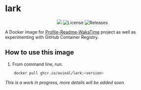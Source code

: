 # lark

<p align=center><img src="https://github.com/avinal/lark/actions/workflows/publish-image.yml/badge.svg"> <img src="https://img.shields.io/github/license/avinal/lark" alt="License"> <img src="https://img.shields.io/github/v/release/avinal/lark" alt="Releases"><p>

A Docker image for [Profile-Readme-WakaTime](https://github.com/avinal/Profile-Readme-WakaTime.git) project as well as experimenting with GitHub Container Registry.

## How to use this image

1. From command line, run:

```bash
    docker pull ghcr.io/avinal/lark:<version>
```

*This is a work in progress, more details will be added soon*
